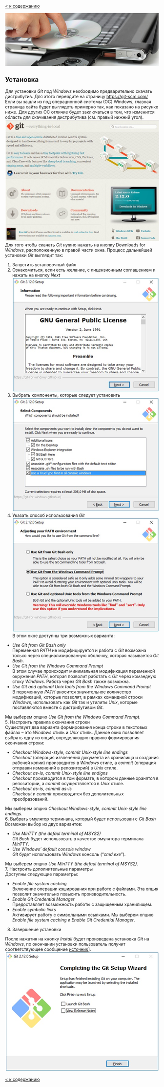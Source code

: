 [< к содержанию](./readme.md)

![install-logo2](./assets/install-logo2.jpg)

## Установка

Для установки *Git* под *Windows* необходимо предварительно скачать дистрибутив. Для этого перейдите на страницу https://git-scm.com/
Если вы зашли из под операционной системы (ОС) Windows, главная страница сайта будет выглядеть примерно так, как показано на рисунке ниже. Для других ОС отличие будет заключаться в том, что изменится область для скачивания дистрибутива (см. правый нижний угол).   
 ![install_p1](./assets/install_p1.png)   
Для того чтобы скачать *Git* нужно нажать на кнопку Downloads for *Windows*, расположенную в правой части окна.
Процесс дальнейшей установки *Git* выглядит так:
1. Запустить установочный файл
2. Ознакомиться, если есть желание, с лицензионным соглашением и нажать на кнопку *Next*   
![install_p2](./assets/install_p2.png)   
3. Выбрать компоненты, которые следует установить   
![install_p3](./assets/install_p3.png)   
4. Указать способ использования *Git*   
![install_p4](./assets/install_p4.png)   
В этом окне доступны три возможных варианта:
* *Use Git from Git Bash only*  
Переменная *PATH* не модифицируется и работа с *Git* возможна только через специализированную оболочку, которая называется *Git Bash*.
*	*Use Git from the Windows Command Prompt*  
В этом случае происходит минимальная модификация переменной окружения *PATH*, которая позволит работать с *Git* через командную стоку *Windows*. Работа через *Git Bash* также возможна.
*	*Use Git and optional Unix tools from the Windows Command Prompt*  
В переменную *PATH* вносится значительное количество модификаций, которые позволят, в рамках командной строки *Windows*, использовать как *Git* так и утилиты *Unix*, которые поставляются вместе с дистрибутивом *Git*.

Мы выберем опцию *Use Git from the Windows Command Prompt*.  
5. Настроить правила окончания строки   
Существует два варианта формирования конца строки в текстовых файлах – это *Windows* стиль и *Unix* стиль. Данное окно позволяет выбрать одну из опций, определяющих правило формирования окончания строки:
* *Checkout Windows-style, commit Unix-style line endings*  
*Checkout* (операция извлечения документа из хранилища и создания рабочей копии) производится в *Windows* стиле, а *commit* (операция отправки изменений в репозиторий) в *Unix* стиле.  
* *Checkout as-is, commit Unix-style line endigns*  
*Checkout* производится в том формате, в котором данные хранятся в репозитории, а *commit* осуществляется в *Unix* стиле.  
* *Checkout as-is, commit as-is*  
*Checkout* и *commit* производятся без дополительных преобразований.

Мы выберем опцию *Checkout Windows-style, commit Unix-style line endings*.  
6. Выбрать эмулятор терминала, который будет использован с *Git Bash*  
Возможен выбор из двух вариантов:
* *Use MinTTY (the defaul terminal of MSYS2)*  
*Git Bash* будет использовать в качестве эмулятора терминала *MinTTY*.
* *Use Windows’ default console window*  
*Git* будет использовать *Windows* консоль (“*cmd.exe*”).

Мы выберем опцию *Use MinTTY (the defaul terminal of MSYS2)*.  
7. Настроить дополнительные параметры  
Доступны следующие параметры:
* *Enable file system caching*  
Включение операции кэширования при работе с файлами. Эта опция позволит значительно повысить производительность.
* *Enable Git Credential Manager*  
Предоставляет возможность работы с защищенным хранилищем.
* *Enable symbolic links*  
Активирует работу с символьными ссылками.
Мы выберем опцию *Enable file system caching* и *Enable Git Credential Manager*.
8. Завершение установки

После нажатия на кнопку *Install* будет произведена установка *Git* на *Windows*, по окончании установки пользователь получит соответствующее сообщение [источник](https://devpractice.ru/git-for-beginners-part-2-install-git/)].   
![install_p5](./assets/install_p5.png)

[< к содержанию](./readme.md)